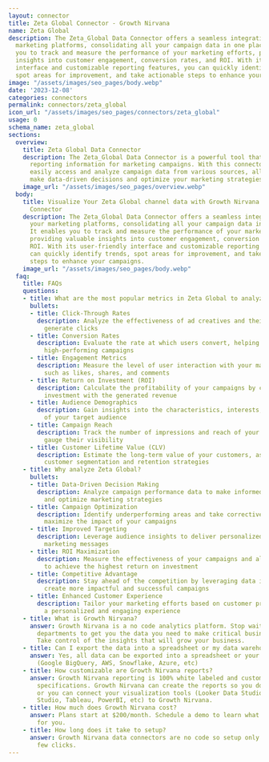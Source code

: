 ```yaml
---
layout: connector
title: Zeta Global Connector - Growth Nirvana
name: Zeta Global
description: The Zeta_Global Data Connector offers a seamless integration with your
  marketing platforms, consolidating all your campaign data in one place. It enables
  you to track and measure the performance of your marketing efforts, providing valuable
  insights into customer engagement, conversion rates, and ROI. With its user-friendly
  interface and customizable reporting features, you can quickly identify trends,
  spot areas for improvement, and take actionable steps to enhance your campaigns.
image: "/assets/images/seo_pages/body.webp"
date: '2023-12-08'
categories: connectors
permalink: connectors/zeta_global
icon_url: "/assets/images/seo_pages/connectors/zeta_global"
usage: 0
schema_name: zeta_global
sections:
  overview:
    title: Zeta Global Data Connector
    description: The Zeta_Global Data Connector is a powerful tool that provides comprehensive
      reporting information for marketing campaigns. With this connector, you can
      easily access and analyze campaign data from various sources, allowing you to
      make data-driven decisions and optimize your marketing strategies.
    image_url: "/assets/images/seo_pages/overview.webp"
  body:
    title: Visualize Your Zeta Global channel data with Growth Nirvana's Zeta Global
      Connector
    description: The Zeta_Global Data Connector offers a seamless integration with
      your marketing platforms, consolidating all your campaign data in one place.
      It enables you to track and measure the performance of your marketing efforts,
      providing valuable insights into customer engagement, conversion rates, and
      ROI. With its user-friendly interface and customizable reporting features, you
      can quickly identify trends, spot areas for improvement, and take actionable
      steps to enhance your campaigns.
    image_url: "/assets/images/seo_pages/body.webp"
  faq:
    title: FAQs
    questions:
    - title: What are the most popular metrics in Zeta Global to analyze?
      bullets:
      - title: Click-Through Rates
        description: Analyze the effectiveness of ad creatives and their ability to
          generate clicks
      - title: Conversion Rates
        description: Evaluate the rate at which users convert, helping you identify
          high-performing campaigns
      - title: Engagement Metrics
        description: Measure the level of user interaction with your marketing materials,
          such as likes, shares, and comments
      - title: Return on Investment (ROI)
        description: Calculate the profitability of your campaigns by comparing the
          investment with the generated revenue
      - title: Audience Demographics
        description: Gain insights into the characteristics, interests, and behaviors
          of your target audience
      - title: Campaign Reach
        description: Track the number of impressions and reach of your campaigns to
          gauge their visibility
      - title: Customer Lifetime Value (CLV)
        description: Estimate the long-term value of your customers, assisting in
          customer segmentation and retention strategies
    - title: Why analyze Zeta Global?
      bullets:
      - title: Data-Driven Decision Making
        description: Analyze campaign performance data to make informed decisions
          and optimize marketing strategies
      - title: Campaign Optimization
        description: Identify underperforming areas and take corrective actions to
          maximize the impact of your campaigns
      - title: Improved Targeting
        description: Leverage audience insights to deliver personalized and targeted
          marketing messages
      - title: ROI Maximization
        description: Measure the effectiveness of your campaigns and allocate resources
          to achieve the highest return on investment
      - title: Competitive Advantage
        description: Stay ahead of the competition by leveraging data insights to
          create more impactful and successful campaigns
      - title: Enhanced Customer Experience
        description: Tailor your marketing efforts based on customer preferences for
          a personalized and engaging experience
    - title: What is Growth Nirvana?
      answer: Growth Nirvana is a no code analytics platform. Stop waiting for other
        departments to get you the data you need to make critical business decisions.
        Take control of the insights that will grow your business.
    - title: Can I export the data into a spreadsheet or my data warehouse?
      answer: Yes, all data can be exported into a spreadsheet or your data warehouse
        (Google BigQuery, AWS, Snowflake, Azure, etc)
    - title: How customizable are Growth Nirvana reports?
      answer: Growth Nirvana reporting is 100% white labeled and customized to your
        specifications. Growth Nirvana can create the reports so you don’t have to
        or you can connect your visualization tools (Looker Data Studio/Google Data
        Studio, Tableau, PowerBI, etc) to Growth Nirvana.
    - title: How much does Growth Nirvana cost?
      answer: Plans start at $200/month. Schedule a demo to learn what plan is best
        for you.
    - title: How long does it take to setup?
      answer: Growth Nirvana data connectors are no code so setup only requires a
        few clicks.
---
```

